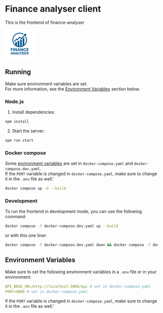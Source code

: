 # Finance analyser client
This is the frontend of finance-analyser

![Logo](./src/icons/logo_96x96.png)

## Running

Make sure environment variables are set.  
For more information, see the [Environment Variables](#environment-variables) section below.

### Node.js

1. Install dependencies:

```bash
npm install
```

2. Start the server:
```bash
npm run start
```

### Docker compose
Some [environment variables](#environment-variables) are set in `docker-compose.yaml` and `docker-compose.dev.yaml`.  
If the `PORT` variable is changed in `docker-compose.yaml`, make sure to change it in the `.env` file as well.'

```bash
docker compose up -d --build
```

### Development
To run the frontend in development mode, you can use the following command:

```bash
docker compose -f docker-compose.dev.yaml up --build
```
or with this one liner:
```bash
docker compose -f docker-compose.dev.yaml down && docker compose -f docker-compose.dev.yaml up -d --build && docker compose -f docker-compose.dev.yaml logs -f --no-log-prefix
```

## Environment Variables

Make sure to set the following environment variables in a `.env` file or in your environment:
```yaml
API_BASE_URL=http://localhost:3000/api # set in docker-compose.yaml
PORT=4000 # set in docker-compose.yaml
```

If the `PORT` variable is changed in `docker-compose.yaml`, make sure to change it in the `.env` file as well.'